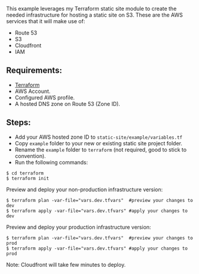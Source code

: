 
This example leverages my Terraform static site module to create the needed infrastructure for hosting a static site on S3. These are the AWS services that it will make use of:
- Route 53
- S3
- Cloudfront
- IAM

## Requirements:
- [Terraform](https://learn.hashicorp.com/terraform/getting-started/install.html)
- AWS Account.
- Configured AWS profile.
- A hosted DNS zone on Route 53 (Zone ID).

## Steps:
- Add your AWS hosted zone ID to `static-site/example/variables.tf`
- Copy `example` folder to your new or existing static site project folder.
- Rename the `example` folder to `terraform` (not required, good to stick to convention).
- Run the following commands:
```
$ cd terraform
$ terraform init
```

Preview and deploy your non-production infrastructure version:
```
$ terraform plan -var-file="vars.dev.tfvars"  #preview your changes to dev
$ terraform apply -var-file="vars.dev.tfvars" #apply your changes to dev
```

Preview and deploy your production infrastructure version:
```
$ terraform plan -var-file="vars.dev.tfvars"  #preview your changes to prod
$ terraform apply -var-file="vars.dev.tfvars" #apply your changes to prod
```

Note: Cloudfront will take few minutes to deploy.
